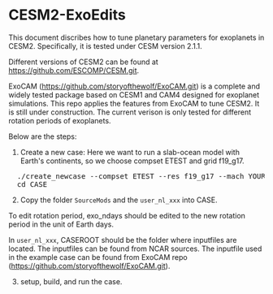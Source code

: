 # CESM2-ExoEdits
This document discribes how to tune planetary parameters for exoplanets in CESM2. Specifically, it is tested under CESM version 2.1.1.

Different versions of CESM2 can be found at https://github.com/ESCOMP/CESM.git.

ExoCAM (https://github.com/storyofthewolf/ExoCAM.git) is a complete and widely tested package based on CESM1 and CAM4 designed for exoplanet simulations. This repo applies the features from ExoCAM to tune CESM2. It is still under construction. The current verison is only tested for different rotation periods of exoplanets.

Below are the steps:
1. Create a new case: Here we want to run a slab-ocean model with Earth's continents, so we choose compset ETEST and grid f19_g17.
<pre>
  ./create_newcase --compset ETEST --res f19_g17 --mach YOUR_MACHINE --compiler gnu --case CASE --run-unsupported 
  cd CASE
</pre>
2. Copy the folder `SourceMods` and the `user_nl_xxx` into CASE.

To edit rotation period, exo_ndays should be edited to the new rotation period in the unit of Earth days.

In `user_nl_xxx`, CASEROOT should be the folder where inputfiles are located. The inputfiles can be found from NCAR sources. The inputfile used in the example case can be found from ExoCAM repo (https://github.com/storyofthewolf/ExoCAM.git).

3. setup, build, and run the case.
